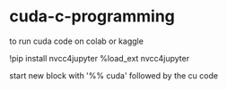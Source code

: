# cuda-c-programming

to run cuda code on colab or kaggle 

!pip install nvcc4jupyter
%load_ext nvcc4jupyter

start new block with '%% cuda' followed by the cu code
